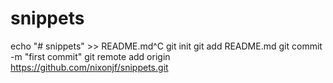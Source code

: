 # snippets


echo "# snippets" >> README.md^C
git init
git add README.md
 git commit -m "first commit"
git remote add origin https://github.com/nixonjf/snippets.git 
